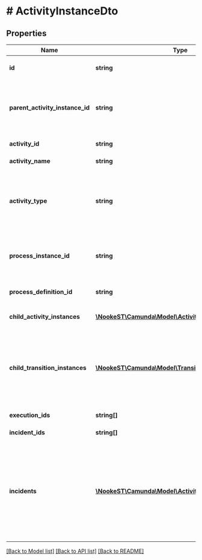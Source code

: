 # # ActivityInstanceDto

## Properties

Name | Type | Description | Notes
------------ | ------------- | ------------- | -------------
**id** | **string** | The id of the activity instance. | [optional]
**parent_activity_instance_id** | **string** | The id of the parent activity instance, for example a sub process instance. | [optional]
**activity_id** | **string** | The id of the activity. | [optional]
**activity_name** | **string** | The name of the activity | [optional]
**activity_type** | **string** | The type of activity (corresponds to the XML element name in the BPMN 2.0, e.g., &#39;userTask&#39;) | [optional]
**process_instance_id** | **string** | The id of the process instance this activity instance is part of. | [optional]
**process_definition_id** | **string** | The id of the process definition. | [optional]
**child_activity_instances** | [**\NookeST\Camunda\Model\ActivityInstanceDto[]**](ActivityInstanceDto.md) | A list of child activity instances. | [optional]
**child_transition_instances** | [**\NookeST\Camunda\Model\TransitionInstanceDto[]**](TransitionInstanceDto.md) | A list of child transition instances. A transition instance represents an execution waiting in an asynchronous continuation. | [optional]
**execution_ids** | **string[]** | A list of execution ids. | [optional]
**incident_ids** | **string[]** | A list of incident ids. | [optional]
**incidents** | [**\NookeST\Camunda\Model\ActivityInstanceIncidentDto[]**](ActivityInstanceIncidentDto.md) | A list of JSON objects containing incident specific properties: * &#x60;id&#x60;: the id of the incident * &#x60;activityId&#x60;: the activity id in which the incident occurred | [optional]

[[Back to Model list]](../../README.md#models) [[Back to API list]](../../README.md#endpoints) [[Back to README]](../../README.md)
